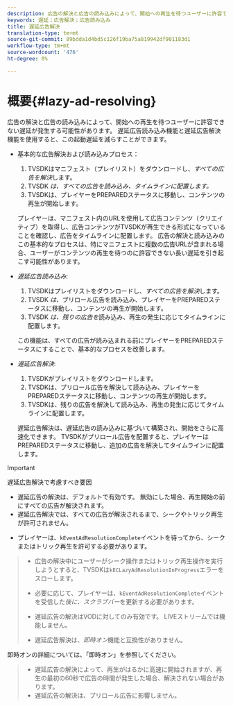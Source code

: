 ```yaml
---
description: 広告の解決と広告の読み込みによって、開始への再生を待つユーザーに許容できない遅延が発生する可能性があります。 遅延広告読み込み機能と遅延広告解決機能を使用すると、この起動遅延を減らすことができます。
keywords: 遅延；広告解決；広告読み込み
title: 遅延広告解決
translation-type: tm+mt
source-git-commit: 89bdda1d4bd5c126f19ba75a819942df901183d1
workflow-type: tm+mt
source-wordcount: '476'
ht-degree: 0%

---
```



# 概要{#lazy-ad-resolving}

広告の解決と広告の読み込みによって、開始への再生を待つユーザーに許容できない遅延が発生する可能性があります。 遅延広告読み込み機能と遅延広告解決機能を使用すると、この起動遅延を減らすことができます。

* 基本的な広告解決および読み込みプロセス：

   1. TVSDKはマニフェスト（プレイリスト）をダウンロードし、*すべての広告を解決*&#x200B;します。
   1. TVSDK *は、すべての広告を読み込み、タイムラインに配置します。*
   1. TVSDKは、プレイヤーをPREPAREDステータスに移動し、コンテンツの再生が開始します。

   プレイヤーは、マニフェスト内のURLを使用して広告コンテンツ（クリエイティブ）を取得し、広告コンテンツがTVSDKが再生できる形式になっていることを確認し、広告をタイムラインに配置します。 広告の解決と読み込みのこの基本的なプロセスは、特にマニフェストに複数の広告URLが含まれる場合、ユーザーがコンテンツの再生を待つのに許容できない長い遅延を引き起こす可能性があります。

* *遅延広告読み込み*:

   1. TVSDKはプレイリストをダウンロードし、*すべての広告を解決*&#x200B;します。
   1. TVSDK *は、*&#x200B;プリロール広告を読み込み、プレイヤーをPREPAREDステータスに移動し、コンテンツの再生が開始します。
   1. TVSDK *は、残りの広告を*&#x200B;読み込み、再生の発生に応じてタイムラインに配置します。

   この機能は、すべての広告が読み込まれる前にプレイヤーをPREPAREDステータスにすることで、基本的なプロセスを改善します。

* *遅延広告解決*:

   1. TVSDKがプレイリストをダウンロードします。
   1. TVSDKは、プリロール広告を解決して読み込み、プレイヤーをPREPAREDステータスに移動し、コンテンツの再生が開始します。
   1. TVSDKは、残りの広告を解決して読み込み、再生の発生に応じてタイムラインに配置します。

   遅延広告解決は、遅延広告の読み込みに基づいて構築され、開始をさらに高速化できます。 TVSDKがプリロール広告を配置すると、プレイヤーはPREPAREDステータスに移動し、追加の広告を解決してタイムラインに配置します。

>[!IMPORTANT]
>
>遅延広告解決で考慮すべき要因
>
>* 遅延広告の解決は、デフォルトで有効です。 無効にした場合、再生開始の前にすべての広告が解決されます。
>* 遅延広告解決では、すべての広告が解決されるまで、シークやトリック再生が許可されません。

   >
   >    
   * プレイヤーは、`kEventAdResolutionComplete`イベントを待ってから、シークまたはトリック再生を許可する必要があります。
   >    * 広告の解決中にユーザーがシーク操作またはトリック再生操作を実行しようとすると、TVSDKは`kECLazyAdResolutionInProgress`エラーをスローします。
   >    * 必要に応じて、プレイヤーは、`kEventAdResolutionComplete`イベントを受信した&#x200B;*後に、スクラブバー*&#x200B;を更新する必要があります。
>
>* 遅延広告の解決はVODに対してのみ有効です。 LIVEストリームでは機能しません。
>* 遅延広告解決は、*即時オン*&#x200B;機能と互換性がありません。

>
>  

即時オンの詳細については、「即時オン」を参照してください。
>
>* 遅延広告の解決によって、再生がはるかに高速に開始されますが、再生の最初の60秒で広告の時間が発生した場合、解決されない場合があります。
>* 遅延広告の解決は、プリロール広告に影響しません。